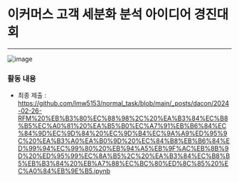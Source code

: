 
# 이커머스 고객 세분화 분석 아이디어 경진대회
---
![image](https://github.com/user-attachments/assets/4e534bb6-3447-4fc5-a8ec-4f0d0b0c27d7)

### 활동 내용
- 최종 제출 : https://github.com/lmw5153/normal_task/blob/main/_posts/dacon/2024-02-26-RFM%20%EB%B3%80%EC%88%98%2C%20%EA%B3%84%EC%B8%B5%EC%A0%81%20%EA%B5%B0%EC%A7%91%EB%B6%84%EC%84%9D%EC%9D%84%20%EC%9D%B4%EC%9A%A9%ED%95%9C%20%EA%B3%A0%EA%B0%9D%20%EC%84%B8%EB%B6%84%ED%99%94%EC%99%80%20%EB%94%A5%EB%9F%AC%EB%8B%9D%20%ED%95%99%EC%8A%B5%2C%20%EA%B3%84%EC%B8%B5%EB%B3%84%20%EB%A7%88%EC%BC%80%ED%8C%85%20%EC%A0%84%EB%9E%B5.ipynb
